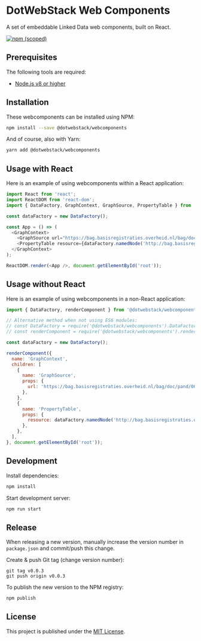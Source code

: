 # DotWebStack Web Components

A set of embeddable Linked Data web components, built on React.

[![npm (scoped)](https://img.shields.io/npm/v/@dotwebstack/webcomponents.svg)](https://www.npmjs.com/package/@dotwebstack/webcomponents)

## Prerequisites

The following tools are required:

* [Node.js v8 or higher](https://nodejs.org/en/)

## Installation

These webcomponents can be installed using NPM:

```bash
npm install --save @dotwebstack/webcomponents
```

And of course, also with Yarn:

```bash
yarn add @dotwebstack/webcomponents
```

## Usage with React

Here is an example of using webcomponents within a React application:

```js
import React from 'react';
import ReactDOM from 'react-dom';
import { DataFactory, GraphContext, GraphSource, PropertyTable } from '@dotwebstack/webcomponents';

const dataFactory = new DataFactory();

const App = () => (
  <GraphContext>
    <GraphSource url="https://bag.basisregistraties.overheid.nl/bag/doc/pand/0003100000117485" />
    <PropertyTable resource={dataFactory.namedNode('http://bag.basisregistraties.overheid.nl/bag/id/pand/0003100000117485')} />
  </GraphContext>
);

ReactDOM.render(<App />, document.getElementById('root'));
```

## Usage without React

Here is an example of using webcomponents in a non-React application:

```js
import { DataFactory, renderComponent } from '@dotwebstack/webcomponents';

// Alternative method when not using ES6 modules:
// const DataFactory = require('@dotwebstack/webcomponents').DataFactory;
// const renderComponent = require('@dotwebstack/webcomponents').renderComponent;

const dataFactory = new DataFactory();

renderComponent({
  name: 'GraphContext',
  children: [
    {
      name: 'GraphSource',
      props: {
        url: 'https://bag.basisregistraties.overheid.nl/bag/doc/pand/0003100000117485',
      },
    },
    {
      name: 'PropertyTable',
      props: {
        resource: dataFactory.namedNode('http://bag.basisregistraties.overheid.nl/bag/id/pand/0003100000117485'),
      },
    },
  ],
}, document.getElementById('root'));
```

## Development

Install dependencies:

```bash
npm install
```

Start development server:

```bash
npm run start
```

## Release

When releasing a new version, manually increase the version number in `package.json` and commit/push this change.

Create & push Git tag (change version number):

```
git tag v0.0.3
git push origin v0.0.3
```

To publish the new version to the NPM registry:

```bash
npm publish
```

## License

This project is published under the [MIT License](LICENSE.md).
